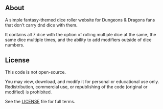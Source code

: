 ## About

A simple fantasy-themed dice roller website for Dungeons & Dragons fans that don't carry dnd dice with them.

It contains all 7 dice with the option of rolling multiple dice at the same, the same dice multiple times, and the ability to add modifiers outside of dice numbers.

## License

This code is not open-source.

You may view, download, and modify it for personal or educational use only. Redistribution, commercial use, or republishing of the code (original or modified) is prohibited.

See the [LICENSE](LICENSE) file for full terms.
